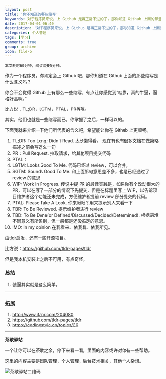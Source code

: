 ```yaml
---
layout: post
title: '你不知道的哪些缩写'
keywords: 对于程序员来说，上 Github 是再正常不过的了，那你知道 Github 上面的那些缩写是什么含义吗？
date: 2017-04-01 06:40
description: '对于程序员来说，上 Github 是再正常不过的了，那你知道 Github 上面的那些缩写是什么含义吗？'
categories: 个人管理
tags: [学习]
comments: true
group: archive
icon: file-o
---
```


	本文耗时60分钟，阅读需要5分钟。

<!--more-->

作为一个程序员，你肯定会上 Github 吧，那你知道在 Github 上面的那些缩写是什么含义吗？

你会不会觉得 Github 上有那么一些缩写，有点让你感觉到“哇靠，真的牛逼，逼格好高啊。”

比方说：TL;DR，LGTM，PTAL，PR等等。

其实，他们也就是一些缩写而已，你掌握了之后，一样可以的。

下面我就来介绍一下他们所代表的含义吧，希望能让你在 Github 上更顺畅。

1. TL;DR: Too Long; Didn't Read. 太长懒得看。
现在有也有很多文档在做简略描述之前会写这么一句
2. PR：Pull Request. 拉取请求，给其他项目提交代码
3. PTAL：
4. LGTM: Looks Good To Me. 代码已经过 review，可以合并。
5. SGTM: Sounds Good To Me. 和上面那句意思差不多，也是已经通过了 review 的意思
6. WIP: Work In Progress. 传说中提 PR 的最佳实践是，如果你有个改动很大的 PR，可以在写了一部分的情况下先提交，但是在标题里写上 WIP，以告诉项目维护者这个功能还未完成，方便维护者提前 review 部分提交的代码。
7. PTAL: Please Take A Look. 你来瞅瞅？用来提示别人来看一下
8. TBR: To Be Reviewed. 提示维护者进行 review
9. TBD: To Be Done(or Defined/Discussed/Decided/Determined). 根据语境不同意义有所区别，但一般都是还没搞定的意思。
10. IMO: In my opinion 在我看来、依我看、依我所见。

由tldr启发，还有一些开源项目。

比方说：https://github.com/tldr-pages/tldr

但是我本机安装上之后不可用，有点奇怪。

### 总结 ###

1. 装逼其实就是这么简单。

----

### 拓展 ###

1. http://www.ifanr.com/204080
2. https://github.com/tldr-pages/tldr
3. https://codingstyle.cn/topics/26

----

**茶歇驿站**

一个让你可以在茶歇之余，停下来看一看，里面的内容或许对你有一些帮助。

这里的内容主要是团队管理，个人管理，后台技术相关，其他个人杂想。

![茶歇驿站二维码](http://ww4.sinaimg.cn/large/824dcde4gw1f358o5j022j20by0bywf8.jpg)

